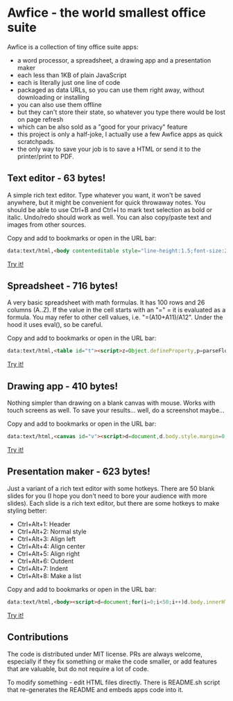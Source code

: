 # Awfice - the world smallest office suite

Awfice is a collection of tiny office suite apps:

* a word processor, a spreadsheet, a drawing app and a presentation maker
* each less than 1KB of plain JavaScript
* each is literally just one line of code
* packaged as data URLs, so you can use them right away, without downloading or installing
* you can also use them offline
* but they can't store their state, so whatever you type there would be lost on page refresh
* which can be also sold as a "good for your privacy" feature
* this project is only a half-joke, I actually use a few Awfice apps as quick scratchpads.
* the only way to save your job is to save a HTML or send it to the printer/print to PDF.

## Text editor - 63 bytes!

A simple rich text editor. Type whatever you want, it won't be saved anywhere, but it might be convenient for quick throwaway notes. You should be able to use Ctrl+B and Ctrl+I to mark text selection as bold or italic. Undo/redo should work as well. You can also copy/paste text and images from other sources.

Copy and add to bookmarks or open in the URL bar:

```html
data:text/html,<body contenteditable style="line-height:1.5;font-size:20px;">
```

[Try it!](https://htmlpreview.github.io/?https://github.com/zserge/awfice/blob/main/edit.html)

## Spreadsheet - 716 bytes!

A very basic spreadsheet with math formulas. It has 100 rows and 26 columns (A..Z). If the value in the cell starts with an "=" = it is evaluated as a formula. You may refer to other cell values, i.e. "=(A10+A11)/A12". Under the hood it uses eval(), so be careful.

Copy and add to bookmarks or open in the URL bar:

```html
data:text/html,<table id="t"><script>z=Object.defineProperty,p=parseFloat;for(I=[],D={},C={},q=()=>I.forEach(e=>{try{e.value=D[e.id]}catch(e){}}),t.style.borderCollapse="collapse",i=0;i<101;i++)for(r=t.insertRow(-1),j=0;j<27;j++)c=String.fromCharCode(65+j-1),d=r.insertCell(-1),d.style.border="1px solid gray",d.style.textAlign="right",d.innerHTML=i?j?"":i:c,i*j&&I.push(d.appendChild((f=>(f.id=c+i,f.style.border="none",f.style.width="4rem",f.style.textAlign="right",f.onfocus=e=>f.value=C[f.id]||"",f.onblur=e=>{C[f.id]=f.value,q()},g=()=>{v=C[f.id]||"";if("="!=v.charAt(0))return isNaN(p(v))?v:p(v);with(D)return eval(v.slice(1))},z(D,f.id,{get:g}),z(D,f.id.toLowerCase(),{get:g}),f))(document.createElement("input"))))</script>
```

[Try it!](https://htmlpreview.github.io/?https://github.com/zserge/awfice/blob/main/calc.html)

## Drawing app - 410 bytes!

Nothing simpler than drawing on a blank canvas with mouse. Works with touch screens as well. To save your results... well, do a screenshot maybe...

Copy and add to bookmarks or open in the URL bar:

```html
data:text/html,<canvas id="v"><script>d=document,d.body.style.margin=0,f=0,c=v.getContext("2d"),v.width=innerWidth,v.height=innerHeight,c.lineWidth=2,x=e=>e.clientX||e.touches[0].clientX,y=e=>e.clientY||e.touches[0].clientY,d.onmousedown=d.ontouchstart=e=>{f=1,e.preventDefault(),c.moveTo(x(e),y(e)),c.beginPath()},d.onmousemove=d.ontouchmove=e=>{f&&(c.lineTo(x(e),y(e)),c.stroke())},d.onmouseup=d.ontouchend=e=>f=0</script>
```

[Try it!](https://htmlpreview.github.io/?https://github.com/zserge/awfice/blob/main/draw.html)

## Presentation maker - 623 bytes!

Just a variant of a rich text editor with some hotkeys. There are 50 blank slides for you (I hope you don't need to bore your audience with more slides). Each slide is a rich text editor, but there are some hotkeys to make styling better:

* Ctrl+Alt+1: Header
* Ctrl+Alt+2: Normal style
* Ctrl+Alt+3: Align left
* Ctrl+Alt+4: Align center
* Ctrl+Alt+5: Align right
* Ctrl+Alt+6: Outdent
* Ctrl+Alt+7: Indent
* Ctrl+Alt+8: Make a list

Copy and add to bookmarks or open in the URL bar:

```html
data:text/html,<body><script>d=document;for(i=0;i<50;i++)d.body.innerHTML+='<div style="position:relative;width:90%;padding-top:60%;margin:5%;border:1px solid silver;page-break-after:always;"><div contenteditable style=outline:none;position:absolute;right:10%;bottom:10%;left:10%;top:10%;font-size:5vmin>';d.querySelectorAll("div>div").forEach(e=>e.onkeydown=e=>{n=e.ctrlKey&&e.altKey&&e.keyCode-49,f="formatBlock",j="justify",x=[f,f,j+"Left",j+"Center",j+"Right","outdent","indent","insertUnorderedList"][n],y=["<h1>","<div>"][n],x&&d.execCommand(x,!1,y)})</script><style>@page{size:6in 8in landscape}@media print{*{border:0 !important}}
```

[Try it!](https://htmlpreview.github.io/?https://github.com/zserge/awfice/blob/main/beam.html)

## Contributions

The code is distributed under MIT license. PRs are always welcome, especially if they fix something or make the code smaller, or add features that are valuable, but do not require a lot of code.

To modify something - edit HTML files directly. There is README.sh script that re-generates the README and embeds apps code into it.
